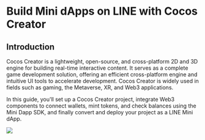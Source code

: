 # Build Mini dApps on LINE with Cocos Creator

## Introduction <a id="introduction"></a>

Cocos Creator is a lightweight, open-source, and cross-platform 2D and 3D engine for building real-time interactive content. It serves as a complete game development solution, offering an efficient cross-platform engine and intuitive UI tools to accelerate development. Cocos Creator is widely used in fields such as gaming, the Metaverse, XR, and Web3 applications.

In this guide, you'll set up a Cocos Creator project, integrate Web3 components to connect wallets, mint tokens, and check balances using the Mini Dapp SDK, and finally convert and deploy your project as a LINE Mini dApp.

![](/img/minidapps/cocos-creator/cocos-infographics.png)
